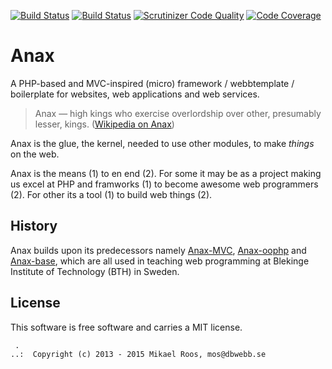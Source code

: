 [![Build Status](https://travis-ci.org/mosbth/anax.svg?branch=master)](https://travis-ci.org/mosbth/anax)
[![Build Status](https://scrutinizer-ci.com/g/mosbth/anax/badges/build.png?b=master)](https://scrutinizer-ci.com/g/mosbth/anax/build-status/master)
[![Scrutinizer Code Quality](https://scrutinizer-ci.com/g/mosbth/anax/badges/quality-score.png?b=master)](https://scrutinizer-ci.com/g/mosbth/anax/?branch=master)
[![Code Coverage](https://scrutinizer-ci.com/g/mosbth/anax/badges/coverage.png?b=master)](https://scrutinizer-ci.com/g/mosbth/anax/?branch=master)

Anax
==================================================

A PHP-based and MVC-inspired (micro) framework / webbtemplate / boilerplate for websites, web applications and web services.

> Anax — high kings who exercise overlordship over other, presumably lesser, kings. ([Wikipedia on Anax](http://en.wikipedia.org/wiki/Anax_%28Greek%29))

Anax is the glue, the kernel, needed to use other modules, to make *things* on the web.

Anax is the means (1) to en end (2). For some it may be as a project making us excel at PHP and framworks (1) to become awesome web programmers (2). For other its a tool (1) to build web things (2).



History
--------------------------------------------------

Anax builds upon its predecessors namely [Anax-MVC](https://github.com/mosbth/Anax-MVC), [Anax-oophp](https://github.com/mosbth/Anax-oophp) and [Anax-base](https://github.com/mosbth/Anax-base), which are all used in teaching web programming at Blekinge Institute of Technology (BTH) in Sweden. 



License
------------------

This software is free software and carries a MIT license.



```
 .  
..:  Copyright (c) 2013 - 2015 Mikael Roos, mos@dbwebb.se
```
